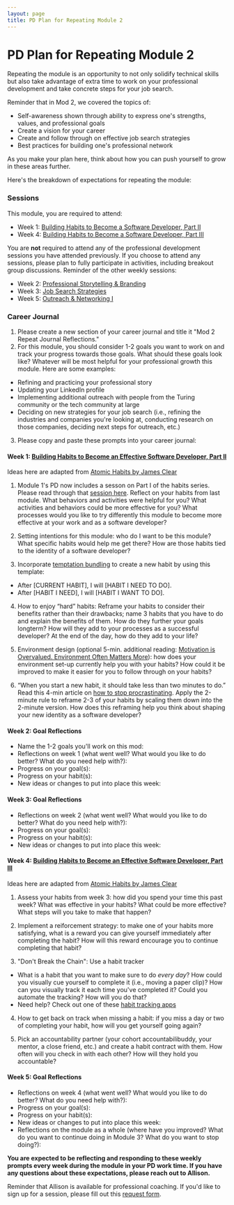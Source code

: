 ```yaml
---
layout: page
title: PD Plan for Repeating Module 2
---
```


# PD Plan for Repeating Module 2

Repeating the module is an opportunity to not only solidify technical skills but also take advantage of extra time to work on your professional development and take concrete steps for your job search. 

Reminder that in Mod 2, we covered the topics of:

* Self-awareness shown through ability to express one's strengths, values, and professional goals
* Create a vision for your career
* Create and follow through on effective job search strategies
* Best practices for building one's professional network

As you make your plan here, think about how you can push yourself to grow in these areas further.

Here's the breakdown of expectations for repeating the module:

### Sessions
This module, you are required to attend:

* Week 1: [Building Habits to Become a Software Developer, Part II](https://github.com/turingschool/career-development-curriculum-site/blob/master/module_two/week_1_habits_part_ii.md)
* Week 4: [Building Habits to Become a Software Developer, Part III](https://github.com/turingschool/career-development-curriculum-site/blob/master/module_two/week_4_habits_part_iii.md)

You are **not** required to attend any of the professional development sessions you have attended previously. If you choose to attend any sessions, please plan to fully participate in activities, including breakout group discussions. Reminder of the other weekly sessions:

* Week 2: [Professional Storytelling & Branding](https://github.com/turingschool/career-development-curriculum-site/blob/master/module_two/week_2_professional_storytelling_branding.md)
* Week 3: [Job Search Strategies](https://github.com/turingschool/career-development-curriculum-site/blob/master/module_two/week_3_job_search_strategies.md)
* Week 5: [Outreach & Networking I](https://github.com/turingschool/career-development-curriculum-site/blob/master/module_two/week_5_outreach_networking_i.md)

### Career Journal
1. Please create a new section of your career journal and title it "Mod 2 Repeat Journal Reflections."
2. For this module, you should consider 1-2 goals you want to work on and track your progress towards those goals. What should these goals look like? Whatever will be most helpful for your professional growth this module. Here are some examples:
  * Refining and practicing your professional story
  * Updating your LinkedIn profile
  * Implementing additional outreach with people from the Turing community or the tech community at large
  * Deciding on new strategies for your job search (i.e., refining the industries and companies you're looking at, conducting research on those companies, deciding next steps for outreach, etc.)
  
3. Please copy and paste these prompts into your career journal:

#### Week 1: [Building Habits to Become an Effective Software Developer, Part II](https://github.com/turingschool/career-development-curriculum-site/blob/master/module_two/week_1_habits_part_ii.md)
Ideas here are adapted from [Atomic Habits by James Clear](https://bookshop.org/books/atomic-habits-an-easy-proven-way-to-build-good-habits-break-bad-ones/9780735211292)

1. Module 1's PD now includes a sesson on Part I of the habits series. Please read through that [session here](https://github.com/turingschool/career-development-curriculum-site/blob/master/module_one/week_3_building_habits.md). Reflect on your habits from last module. What behaviors and activities were helpful for you? What activities and behaviors could be more effective for you? What processes would you like to try differently this module to become more effective at your work and as a software developer? 

2. Setting intentions for this module: who do I want to be this module? What specific habits would help me get there? How are those habits tied to the identity of a software developer?

3. Incorporate [temptation bundling](https://jamesclear.com/temptation-bundling) to create a new habit by using this template:
  * After [CURRENT HABIT], I will [HABIT I NEED TO DO].
  * After [HABIT I NEED], I will [HABIT I WANT TO DO].

4. How to enjoy “hard” habits: Reframe your habits to consider their benefits rather than their drawbacks; name 3 habits that you have to do and explain the benefits of them. How do they further your goals longterm? How will they add to your processes as a successful developer? At the end of the day, how do they add to your life? 

5. Environment design (optional 5-min. additional reading: [Motivation is Overvalued. Environment Often Matters More](https://jamesclear.com/power-of-environment)): how does your environment set-up currently help you with your habits? How could it be improved to make it easier for you to follow through on your habits? 

6. “When you start a new habit, it should take less than two minutes to do.” Read this 4-min article on [how to stop procrastinating](https://jamesclear.com/how-to-stop-procrastinating). Apply the 2-minute rule to reframe 2-3 of your habits by scaling them down into the 2-minute version. How does this reframing help you think about shaping your new identity as a software developer? 
  
#### Week 2: Goal Reflections 
  * Name the 1-2 goals you'll work on this mod: 
  * Reflections on week 1 (what went well? What would you like to do better? What do you need help with?):
  * Progress on your goal(s):
  * Progress on your habit(s):
  * New ideas or changes to put into place this week:
  
#### Week 3: Goal Reflections
  * Reflections on week 2 (what went well? What would you like to do better? What do you need help with?):
  * Progress on your goal(s):
  * Progress on your habit(s):
  * New ideas or changes to put into place this week:

#### Week 4: [Building Habits to Become an Effective Software Developer, Part III](https://github.com/turingschool/career-development-curriculum-site/blob/master/module_two/week_4_habits_part_iii.md)
Ideas here are adapted from [Atomic Habits by James Clear](https://bookshop.org/books/atomic-habits-an-easy-proven-way-to-build-good-habits-break-bad-ones/9780735211292)
1. Assess your habits from week 3: how did you spend your time this past week? What was effective in your habits? What could be more effective? What steps will you take to make that happen? 

2. Implement a reiforcement strategy: to make one of your habits more satisfying, what is a reward you can give yourself immediately after completing the habit? How will this reward encourage you to continue completing that habit?

3. "Don't Break the Chain": Use a habit tracker
* What is a habit that you want to make sure to do *every day*? How could you visually cue yourself to complete it (i.e., moving a paper clip)? How can you visually track it each time you've completed it? Could you automate the tracking? How will you do that?
* Need help? Check out one of these [habit tracking apps](https://www.lifehack.org/668261/best-habit-tracking-apps)
 
4. How to get back on track when missing a habit: if you miss a day or two of completing your habit, how will you get yourself going again?

5. Pick an accountability partner (your cohort accountabilibuddy, your mentor, a close friend, etc.) and create a habit contract with them. How often will you check in with each other? How will they hold you accountable? 

#### Week 5: Goal Reflections
  * Reflections on week 4 (what went well? What would you like to do better? What do you need help with?):
  * Progress on your goal(s):
  * Progress on your habit(s):
  * New ideas or changes to put into place this week:
  * Reflections on the module as a whole (where have you improved? What do you want to continue doing in Module 3? What do you want to stop doing?):

**You are expected to be reflecting and responding to these weekly prompts every week during the module in your PD work time. If you have any questions about these expectations, please reach out to Allison.**

Reminder that Allison is available for professional coaching. If you'd like to sign up for a session, please fill out this [request form](https://forms.gle/g84XjDuwLaBidDga9). 
